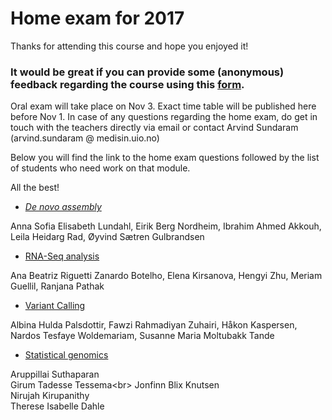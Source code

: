 # Home exam for 2017

Thanks for attending this course and hope you enjoyed it!

### It would be great if you can provide some (anonymous) feedback regarding the course using this [form](https://skjema.uio.no/88320).

Oral exam will take place on Nov 3. Exact time table will be published here before Nov 1.
In case of any questions regarding the home exam, do get in touch with the teachers directly via email or contact Arvind Sundaram (arvind.sundaram @ medisin.uio.no)

Below you will find the link to the home exam questions followed by the list of students who need work on that module.

All the best!

* [*De novo assembly*]()

Anna Sofia Elisabeth Lundahl, Eirik Berg Nordheim, Ibrahim Ahmed Akkouh,  Leila Heidarg Rad, Øyvind Sætren Gulbrandsen  


* [RNA-Seq analysis](https://github.com/lexnederbragt/INF-BIOx121/raw/2017/misc/RNAseq_home_exam_2017.pdf)  

Ana Beatriz Riguetti Zanardo Botelho, Elena Kirsanova, Hengyi Zhu, Meriam Guellil, Ranjana Pathak  

* [Variant Calling]() 

Albina Hulda Palsdottir, Fawzi Rahmadiyan Zuhairi, Håkon Kaspersen, Nardos Tesfaye Woldemariam, Susanne Maria Moltubakk Tande  

* [Statistical genomics]()  

Aruppillai Suthaparan<br>
Girum Tadesse Tessema\<br>
Jonfinn Blix Knutsen<br>
Nirujah Kirupanithy<br>
Therese Isabelle Dahle<br>
